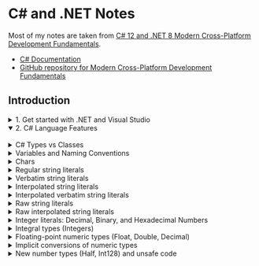 # C# and .NET Notes

Most of my notes are taken from [C# 12 and .NET 8 Modern Cross-Platform Development Fundamentals](https://www.amazon.com/gp/product/B0CGZVT568/ref=ppx_yo_dt_b_d_asin_title_o00?ie=UTF8&psc=1).

- [C# Documentation](https://learn.microsoft.com/en-us/dotnet/csharp/)
- [GitHub repository for Modern Cross-Platform Development Fundamentals](https://github.com/markjprice/cs12dotnet8)

## Introduction

<details><summary>1. Get started with .NET and Visual Studio</summary>

<br>

<details><summary>Brief overview of .NET</summary>

<br>

There are two main flavors of .NET:

- **Legacy .NET**: refers to the .NET Framework, Mono, Xamarin, and .NET Standard
- **Modern .NET**: refers to .NET 8 and its predecessors like .NET 6 that derive from .NET Core

Modern .NET is modularized compared to the legacy .NET Framework, which is monolithic. Modern .NET is open source.

See this article for a discussion on the history of .NET: https://github.com/markjprice/cs12dotnet8/blob/main/docs/ch01-dotnet-history.md

### .NET Framework

.NET Framework is a development platform that includes a **Common Language Runtime (CLR)**, which manages execution of code, and a **Base Class Library (BCL)**, which provides a rich library of classes to build applications from.

.NET Framework has been an official component of the Windows operating system. However, it is now considered a Windows-only and a legacy platform.  Do not create new apps using it.

### Mono, Xamarin, and Unity Projects**

Third parties developed a .NET Framework implementation named the **Mono** project. Mono is cross-platform but fell behind the official implementation of .NET Framework.

Mono has a niche as the foundation of the **Xamarin** mobile platform as well as cross-platform game development platforms like **Unity**.

Microsoft purchased Xamarin in 2016 and has integrated its functionality into Visual Studio 2022 for Mac.  

### .NET Core

Since 2015, Microsoft has been working to rewrite the .NET Framework to be truly cross-platform. The new modernized product was initially branded **.NET Core**.  .NET Core was designed to run on Windows, Linux, and macOS. .NET Core shares some components with .NET Framework but has its own runtime and set of libraries known as CoreFX. .NET Core is an open source revamp of .NET, optimized for modern application development, mainly focusing on cloud and web applications.

.NET Core includes versions up to .NET Core 3.1. 

### Modern .NET**

The term **modern .NET** refers to .NET 5 and up and its predecessors that come from .NET Core.  The term **legacy .NET** refers to the .NET Framework, Mono, and Xamarin.

Starting with .NET 5, Microsoft rebranded .NET Core as **.NET**. New versions are released each year in November.  See [.NET and .NET Core Support Policy](https://dotnet.microsoft.com/en-us/platform/support/policy/dotnet-core).

Modern .NET aims to unify .NET Core with the original .NET Framework into a single, consistent platform. Enhancements include performance improvements, more APIs, better tooling, and a range of features to support various types of development, including web, mobile (via MAUI), desktop, cloud, and IoT applications.

.NET MAUI (Multi-platform App UI) is an evolution of Xamarin.Forms and aims to simplify the development of cross-platform applications for mobile and desktop from a single codebase.

</details>

<details><summary>About .NET support</summary>

<br>

.NET versions fall in three categories:

- Long Term Support (LTS): supported by Microsoft for 3 years after General Availability, or 1 year after the next LTS release ships, whichever is longer.
- Standard Term Support (STS): Formerly known as "Current". Includes features that change based on feedback, such as the latest improvements. Supported by Microsoft 18 months after GA, or 6 months until the next STS or LTS ships, whichever is longer.
- Preview: for public testing. Not supported by Microsoft, but some Release Candidates (RC) may be declared Go Live, meaning that Microsoft supports them in production.

<img src='img/20240250-035006.png' width=500px>

See https://dotnet.microsoft.com/en-us/platform/support/policy

</details>

<details><summary>Understanding .NET runtime and .NET SDK versions</summary>

<br>

The .NET runtime is the minimum needed to install so that the system can run a .NET application. The .NET SDK includes the .NET runtime as well as the compilers and other tools needed to build .NET code and apps. The following diagram shows alignment between the major and minor numbers, but the SDK uses a separate convention for the patch number.

<img src='img/20240202-040256.png' width=400px>

See https://learn.microsoft.com/en-us/dotnet/core/versions/

</details>

<details><summary>Using dotnet.exe to list and install .NET runtime and SDK versions</summary>

<br>

Use the `dotnet` command to uncover information about versions, runtimes, and SDKs.

`dotnet --version`

<img src='img/20240231-053104.png' width=150px>

`dotnet --list-sdks`

<img src='img/20240221-042115.png' width=300px>

`dotnet --list-runtimes`

<img src='img/20240222-042210.png' width=600px>

`dotnet --info`

<img src='img/20240224-042428.png' width=600px>

Use `winget search Microsoft.DotNet` to find all the available versions.

<img src='img/20240226-042627.png' width=600px>

Then use `winget install` to install a specific runtime or SDK version.

<img src='img/20240227-042725.png' width=600px>

</details>

<details><summary>Understanding intermediate language</summary>

<br>

The C# compiler (named **Roslyn**) used by the `dotnet.exe` CLI tool converts C# source code into **intermediate language (IL)** code and stores the IL in an **assembly** (a DLL or EXE file). IL code statements are like assembly language instructions, which are executed by .NET's virtual machine, known as CoreCLR.

At runtime, CoreCLR loads the IL code from the assembly, the **just-in-time (JIT)** compiler compiles it into native CPU instructions, and then it is executed by the CPU on your machine.

The benefit of this two-step process is that Microsoft can create CLRs for Linux and macOS as well as for Windows.  The same IL code runs everywhere because of the second compilation step, which generates code for the native OS and CPU instruction set.

See [this ChatGPT thread](https://chat.openai.com/share/37fbe918-a6fd-470b-9ffe-ec48dd62b920) for a brief discussion on the Common Language Runtime and just-in-time compilation.

See https://github.com/dotnet/roslyn

</details>


<details><summary>Visual Studio package source error</summary>

<br>

When creating a new application and building it for the first time, you may get an error like this:

<img src='img/20230656-155606.png' width=600px>

The error message is related to missing package sources from the NuGet package manager.  To fix this, open the NuGet package manager settings and verify the package source URL has been added:

<img src='img/20230658-155829.png' width=500px>

See [Visual Studio Package Sources](https://learn.microsoft.com/en-us/nuget/consume-packages/install-use-packages-visual-studio#package-sources) for more details.

</details>

<details><summary>About top-level programs</summary>

<br>  

Projects created with .NET SDK 5 or earlier always start with the following boilerplate code.

```dotnet
namespace ConsoleApp1
{
    internal class Program
    {
        static void Main(string[] args)
        {
            Console.WriteLine("Hello, World!");
        }
    }
}
```

Starting with .NET 6, Microsoft updated the project template such that new projects use the following minimal statements. These minimal statements are enabled because the required code is written for you by the compiler when you target .NET 6 or later.

```dotnet
// See https://aka.ms/new-console-template for more information
Console.WriteLine("Hello, World!");
```

The following screenshot shows how the compiler defined a hidden `Program` class with a method named `<Main>$`:  

<img src='img/20240245-064547.png' width=600px>

The only functional difference is that the auto-generated code does not define a namespace, so the `Program` class is implicitly defined in an empty namespace with no name instead of a namespace that matches the project.

The following screenshot shows how the Program class does not belong to a namespace:

<img src='img/20240256-065649.png' width=500px>

One main requirement is there can only be one file like this in a project.

See [Explore top-level statements](https://learn.microsoft.com/en-us/dotnet/csharp/tutorials/top-level-statements).

</details>

<details><summary>Implicitly and globally importing namespaces</summary>

<br>

Using the statement `Console.Writeline` requires the `using System` statement at the top of the file. Traditionally, every `.cs` file that needs to import namespaces would have to start with `using` statements to import those namespaces. Namespaces like `System` and `System.Linq` are needed in almost all `.cs` files.  

C# 10 introduced the `global using` keyword combination, which means you only need to import a namespace in one `.cs` file, and it will be available throughout all `.cs` files.

You can put `global using` statements in the `Program.cs` file, but it's recommended to create a separate file for those statements. The file can be named something like `GlobalUsings.cs` and could look like:

```c#
global using global::System;
global using global::System.Linq;
global using global::System.Collections.Generic;
```

Starting with .NET 6, for any new projects, the compiler generates a `<ProjectName>.GlobalUsings.g.cs` file. Note the **g** for **generated** to differentiate it from developer-written code files. The list of implicitly imported namespaces depends on which SDK you target, e.g. `Microsoft.NET.Sdk`, `Microsoft.NET.Sdk.Web`, `Microsoft.NET.Sdk.Worker`.

<img src='img/20240227-042723.png' width=600px>

You can control which namespaces are implicitly imported in the project's `.csproj` file by adding the `<ItemGroup>` and `<Using>` elements: 

<img src='img/20240225-042543.png' width=400px>

Upon saving the `.csproj` file, the `GlobalUsings.cs` file is automatically updated:

<img src='img/20240224-042457.png' width=400px>

Because we imported the `Console` class, his change allows you to call methods like `WriteLine` without having to prefix them with `Console`. You can also reference the `Environment` class using its alias `Env`: 

<img src='img/20240229-042959.png' width=600px>

See the following:

- [Implicit using directives](https://learn.microsoft.com/en-us/dotnet/core/project-sdk/overview#implicit-using-directives).
- [Global and implicit usings](https://devblogs.microsoft.com/dotnet/welcome-to-csharp-10/)

</details>

<details><summary>Visual Studio - configure startup projects</summary>

<br>

In Visual Studio, when you have multiple projects in a solution you must manually change a project as the startup project to run the application. You can avoid this behavior by setting the startup project to the current selection.

In Visual Studio, from the Solution options, click **Configure Startup Projects** and set the startup project to **Current Selection**. This makes it very easy to switch startup projects simply by clicking the project to make it the startup project.

<img src='img/20240214-051435.png' width=600px>

</details>

<details><summary>Using dotnext.exe to create solutions and projects</summary>

<br>

Using `dotnet help <command>` will open a web browser with the page in the documentation about the command.

See the following page for an overview on using the `dotnet` options: https://github.com/markjprice/cs12dotnet8/blob/main/docs/ch01-project-options.md

Use `dotnet new sln` to create a new solution.

<img src='img/20240238-053807.png' width=350px>

Here are the contents of the resulting solution file:

<img src='img/20240239-053934.png' width=400px>

Use `dotnet new console` to create a new console application:

<img src='img/20240241-054101.png' width=400px>

This action creates a new file structure with the `.csproj` file:

<img src='img/20240242-054248.png' width=400px>

The previous command targets your latest .NET SDK version by default.  Use the `-f` switch to specify a target framework:

`dotnet new console -f net6.0`

Use `dotnet sln add` to add the project to the solution:

<img src='img/20240244-054454.png' width=400px>

Use `dotnet run` to compile and execute the program:

<img src='img/20240253-055306.png' width=500px>

</details>

<details><summary>Displaying inline hints</summary>

<br>

To enable assistance with explicitly-specified parameters, in Visual Studio enable the option **Display inline parameter hints**.

<img src='img/20240239-033947.png' width=450px>

Visual Studio Code has a setting with the same name.

This feature shows the names of the parameters without you having to type them.

<img src='img/20240244-034418.png' width=500px>

</details>

<details><summary>C# public repositories, design guidelines, standards, and timeline</summary>

<br>

### Design Guidelines

Back in the early .NET Framework era, Microsoft published a book that gave good practices in all areas of .NET development. Those recommendations are still very much applicable to modern .NET. Topics include:

- Naming guidelines
- Type design guidelines
- Member design guidelines
- Designing for extensibility
- Exception design guidelines
- Usage guidelines
- Common design patterns

Microsoft has made excerpts of this book available at the following link:

- https://learn.microsoft.com/en-us/dotnet/standard/design-guidelines/

### Public Repositories

- [C# Language Design](https://github.com/dotnet/csharplang) - Includes meeting notes, proposals, and spec.
- [Compiler Implementation (Roslyn)](https://github.com/dotnet/roslyn)

### Timeline

- 1999: Before the first release of C#, the codename was **C-like Object-Oriented Language (COOL)**.
  - Lead architect: Anders Hejlsberg
  - Anders indicates that flaws in most major programming languages (e.g. C++, Java) drove the fundamentals of the Common Language Runtime (CLR), which in turn drove the design of the C# language
  - "C sharp" implies that the language is an increment of C++
- 2002: C# 1 release
- 2023: C# 12

<img src='img/20240231-063131.png' width=200px>

See here for a complete timeline: [C# language versions and features](https://github.com/markjprice/cs12dotnet8/blob/main/docs/ch02-features.md) 

### Standards

C# has also become part of several standards. However, adoption takes a long time. The language is currently at 11/12, but the latest version standard, 6.0, was released in 2015. There are drafts for 7, 8, and 9. See [Standard to describe the language](https://github.com/dotnet/csharpstandard)

<img src='img/20240257-035744.png' width=400px>

</details>

<details><summary>Specifying SDK and C# language versions</summary>

<br>

The .NET language compiler for C# is also known as **Roslyn**. There is a separate compiler for F#. Both compilers are distributed as part of the .NET SDK. To use a specific version of C#, you must have at least that version of the .NET SDK installed. The projects you create can target older versions of .NET and still use a modern compiler version. 

Use `dotnet --version` to output the SDK version:

<img src='img/20240247-034747.png' width=150px>

The SDK will use the latest supported language version by default. To target a specific language version compiler, you must add the `<LangVersion>` tag to the project configuration file (*.csproj):

<img src='img/20240252-035248.png' width=300px>

Targeting a specific language version will override the default language version that is picked from the `<TargetFramework>` tag.  

The [C# language version reference](https://learn.microsoft.com/en-us/dotnet/csharp/language-reference/configure-language-version) shows all supported C# language versions and their corresponding .NET versions.

You can also get a list of supported language versions on your system. See [this explanation](https://github.com/dotnet/docs/issues/27101#issuecomment-1172989898) for more info. Using this technique, you can uncover the supported language versions, even for preview releases:  

<img src='img/20240259-055916.png' width=300px>

To confirm the language and compiler version, enter the following statement in a blank .cs program file and run it:  `#error version`.  You will get an error, but the error will indicate the language and compiler version. See [Override the default](https://learn.microsoft.com/en-us/dotnet/csharp/language-reference/configure-language-version#override-the-default).

<img src='img/20240207-040703.png' width=700px>

</details>

<br>

</details>

<details open><summary>2. C# Language Features</summary>

<br>

<details><summary>C# Types vs Classes</summary>

<br>

C# doesn't define any types. Keywords such as `string` that look like types are **aliases**, which represent types provied by the platform on which C# runs. C# cannot exist alone. The platform on which C# runs is .NET, which provides tens of thousands of types to C#, including `System.Int32`, which is the C# keyword alias `int` maps to. In theory, someone could write a C# compiler that uses a different platform, with different underlying types.

**Type** is often confused with **class**. In C#, every **type** can be categorized as a `class`, `struct`, `enum`, `interface`, or `delegate`. As an example, the C# keyword `string` is a `class`, but `int` is a `struct`. So, it is best to use the term **type** to refer to both.

The following code outputs the number of types and methods in each loaded assembly:

```c#

using System.Reflection; 

System.Data.DataSet ds = new();
HttpClient client = new();

Assembly? myApp = Assembly.GetEntryAssembly();
if (myApp is null) return;
foreach (AssemblyName name in myApp.GetReferencedAssemblies())
{
    Assembly a =Assembly.Load(name);
    int methodCount = 0;
    foreach (TypeInfo t in a.DefinedTypes)
    {
        methodCount += t.GetMethods().Length;
    }
    WriteLine("{0:N0} types with {1:N0} methods in {2} assembly.",
        arg0: a.DefinedTypes.Count(),
        arg1: methodCount,
        arg2: name.Name);  
}
```

Output:  
<img src='img/20240253-035328.png' width=400px>

.NET assemblies have a large number of types and methods. The `System.Runtime` assembly does not have any types or methods because it only contains **type-forwarders** rather than actual types. A type-forwarder represents a type that has been implemented outside of .NET or for some other advanced reason.  

For this reason, learning C# can be challenging because there is an overwhelming number of types and methods to learn.

</details>

<details><summary>Variables and Naming Conventions</summary>

<br>

When using variables, you should think about, firstly, how much space the variable takes up in memory, and, secondly, how fast it can be processed. You control this by picking an appropriate type. 

### Naming Conventions

In addition to what's shown below, some developers prefix the names of private fields with an underscore, e.g. `_dateOfBirth`.

<img src='img/20240201-040139.png' width=600px>

</details>

<details><summary>Chars</summary>

<br>

For text, a single letter is stored as a `char` type. However, don't always assume one `char` equals one letter or you could introduce bugs in your code. For example, the Egyptian Hieroglyph A002 (U +13001) needs two `System.Char` values (known as surrogate pairs) to represent it: `\uD80C` and `\uDC01`.

A `char` is assigned using single quotes around the literal value.

```c#
char letter = 'A';
char digit = '1';
char symbol = '$';
char userChoice = GetChar();
```

Text with multiple letters are stored as a `string` type instead of a `char` type.

</details>

<details><summary>Regular string literals</summary>

<br>

A literal string is a sequence of characters enclosed in double quotes `"`. Literal strings allow for the inclusion of escape sequences. For example, `\n` represents a newline, `\t` represents a tab, and `\\` represents a backslash.

```c#
string regularString = "First Line,\nSecondLine.";
```

</details>

<details><summary>Verbatim string literals</summary>

<br>

A verbatim string is used to denote that the string should be taken exactly as is, without interpreting any escape sequences or special characters within it. All characters in the string, including newlines, tabs, and other escape sequences, are treated as literal characters and are part of the string itself.

In C#, verbatim strings are denoted by the `@` symbol placed before the opening quotation mark:

```c#
string path = @"C:\Users\Example\Documents\file.txt"
```

In this example, normally the backslash character is used as an escape character in strings, meaning it would need to be doubled `\\` to represent a single backslash in a regular string. However, by using a verbatim string (prefixing the string with the `@` character), every character string is treated exactly as it appears, so single backslashes can be used directly without needing to be escaped.

Verbatim strings are useful for file paths, regular expressions, and any other strings where escape characters might frequently occur, simplifying the string's readability and maintenance.

Verbatim string literals were introduced with the language's inception, which was C# 1.0, released in 2000.

</details>

<details><summary>Interpolated string literals</summary>

<br>

Interpolated strings simplify string creation by allowing the inclusion of expression values directly within a string literal.

An interpolated string is identified by a dollar sign `$` prefix before the string literal quote. Inside the string, curly braces (`{}`) are used to denote expressions.

```c#
var name = "World";
var greeting = $"Hello, {name}!";
Console.WriteLine(greeting); // Output: Hello, World!
```

This feature was introduced in C# 6.0, which was released as part of the .NET Framework 4.6 in July 2015.

</details>

<details><summary>Interpolated verbatim string literals</summary>

<br>

For strings that need to include escape sequences like file paths, you can combine interpolated strings with verbatim strings by using both `$` and `@` symbols:

```c#
var userName = "JohnDoe";
var documentsFolder = @"C:\Users";

// Using an interpolated verbatim string to construct a file path
var userProfilePath = $@"{documentsFolder}\{userName}\Profile.txt";

Console.WriteLine(userProfilePath);
```

</details>

<details><summary>Raw string literals</summary>

<br>

Raw string literals  allow for multi-line strings and minimize the need for escape sequences. They are particularly useful for working with complex strings, such as JSON, XML, HTML, or regular expressions, making the code more readable by directly mirroring the content's format within the string. 

Here is an example of a raw string literal: 

```c#
var jsonString = """
{
  "name": "John Doe",
  "age": 30,
  "isEmployee": true,
  "addresses": [
    {
      "street": "1234 Elm Street",
      "city": "Gotham",
      "state": "NY"
    },
    {
      "street": "5678 Maple Avenue",
      "city": "Metropolis",
      "state": "IL"
    }
  ]
}
""";
```

Raw string literals have three or more double-quote characters.  Why three or more?  For scenarios where the content itself needs to have three double-quote characters, you can then use four double-quote characters to indicate the beginning and end of the content. Where the content needs to have four double-quote characters, you can then use five double-quote characters, and so on.

The compiler also looks at the indentation of the last three or more double-quote characters, and then automatically removes that level of indentation from all content inside the raw string literal. 

Example: No indentation of double-quote characters; output retains spacing

<img src='img/20240214-041427.png' width=400px>

Example: Indentation of double-quote characters; spacing removed

<img src='img/20240216-041658.png' width=400px>

Raw string literals were introduced in C# 11, as part of the .NET 7 preview releases in 2022.  

</details>

<details><summary>Raw interpolated string literals</summary>

<br>

Raw interpolated string literals combine the features of raw string literals and string interpolation, allowing you to include expressions within a raw string literal. Raw interpolated string literals simplify working with strings that span multiple lines and contain embedded expressions, without needing to escape special characters. These string types are particularly useful for generating strings with complex formats where readability and maintainability are important, and it avoides common pitfalls of traditional string concatenation or escape sequences.

Raw interpolated string literals are prefixed with a double dollar sign `$$`. The number of dollar signs tells the compiler how many curly braces are needed to become recognized as an interpolated expression. Inside the string, the number of curly braces are used to indicate the expression.

```c#
string name = "John";
int age = 30;

var message = $$"""
Hello, {{name}}!
You are {{age}} years old.
""";

Console.WriteLine(message);
```

Raw interpolated string literals were introduced in C# 11 in 2022, along with raw string literals.

</details>

<details><summary>Integer literals: Decimal, Binary, and Hexadecimal Numbers</summary>

<br>

Whole numbers can be stored in decimal, binary, or hexadecimal notation. An underscore can be used as a digit separator to improve legibility.

```c#
int decimalNotation = 2_000_000;
int binaryNotation = 0b_0001_1110_1000_0100_1000_0000;
int hexadecimalNotation = 0x_001E_8480;

Console.WriteLine($"{decimalNotation == binaryNotation}"); // True
Console.WriteLine($"{decimalNotation == hexadecimalNotation}"); // True
Console.WriteLine($"{decimalNotation:N0}"); // 2,000,000
Console.WriteLine($"{binaryNotation:N0}"); // 2,000,000
Console.WriteLine($"{hexadecimalNotation:N0}"); // 2,000,000
Console.WriteLine($"{decimalNotation:X}"); // 1E8480
Console.WriteLine($"{binaryNotation:X}"); // 1E8480
Console.WriteLine($"{hexadecimalNotation:X}"); // 1E8480
```

See https://learn.microsoft.com/en-us/dotnet/csharp/language-reference/builtin-types/integral-numeric-types#integer-literals

</details>

<details><summary>Integral types (Integers)</summary>

<br>

Integral numeric types represent integer numbers. The table in [Characteristics of integral types](https://learn.microsoft.com/en-us/dotnet/csharp/language-reference/builtin-types/integral-numeric-types#characteristics-of-the-integral-types) lists all the supported types.

The following types are the main ones, but there are also additional signed types:

```c#
Console.WriteLine($"byte uses {sizeof(byte)} bytes and can store numbers in the range {byte.MinValue:N0} to {byte.MaxValue:N0}.");
Console.WriteLine($"short uses {sizeof(short)} bytes and can store numbers in the range {short.MinValue:N0} to {short.MaxValue:N0}.");
Console.WriteLine($"int uses {sizeof(int)} bytes and can store numbers in the range {int.MinValue:N0} to {int.MaxValue:N0}.");
Console.WriteLine($"long uses {sizeof(long)} bytes and can store numbers in the range {long.MinValue:N0} to {long.MaxValue:N0}.");
```

Output:  
<img src='img/20240248-034826.png' width=500px>

See [sizeof operator - determine the memory needs for a given type](https://learn.microsoft.com/en-us/dotnet/csharp/language-reference/operators/sizeof).

</details>

<details><summary>Floating-point numeric types (Float, Double, Decimal)</summary>

<br>

Floating-point numeric types represent real numbers. C# supports three predefined floating-point types: float, double, and decimal. Here are general usage guidelines:

- Use `float` when you need to save memory and do not require high precision. 

- Use `double` for general purpose and where exact representation of numbers is not critical.

- Use `decimal` where exact representation of numbers is critical and when a high level of accuracy is required.

When initializing a **Decimal** to a literal, you must specify the `m` or `M` suffix. This is because the C# compiler defaults to treating numeric literals with a decimal point as a **Double**. The `m` suffix explicitly tells the compiler that the literal should be treated as a **Decimal**. Similarly, you must also use the `f` suffix to explicitly tell the compiler that the literal is to be treated as a `float`. Optionally, you can specify the `d` suffix to explicitly tell the compiler that the literal is a double.

```c#
float a = 1.0f;
double b = 1.0d;
double c = 1.0;
decimal d = 2.1m;
```

The following screenshot depicts the size of each floating-point type and its range in values.

<img src='img/20240253-035341.png' width=700px>

Interestingly, the smaller-sized double, which uses 8 bytes can store a wider range of numbers than the larger-sized decimal, which uses 16 bytes. The reason for this discrepancy pertains to the intent of use for each type.

The **Double** type uses 64-bits (8 bytes) of memory. Out of these bits, 1 bit is for the sign, 11 bits are for the exponent, and the remaining 52 bits are for the significant digts. The number of bits dedicated for storing the exponent are what yields the large range of numbers, but that large range comes at a cost of precision when compared to the **Decimal** type.

The **Decimal** types uses 128 bits (16 bytes) of memory. Out of these bits, 1 bit is for the sign, 5 bits are for the exponent, and the remaining 122 bits are for the signficant digits.

Because the **Decimal** type reserves a much higher number of bits for significant digits than the **Double** type, 122 vs 52, it has a much higher range of precision. As a result, the decimal type is appropriate applications where the degree of precision is important, such as financial applications.

The **Double** and **Decimal** use different internal representations, one of which may lead to unanticipated results.

Take the following code, which tests whether `0.1 + 0.2` is equal to `0.3` each for `Double` and `Decimal` types:

```c#
Console.WriteLine("Using doubles:");
double a = 0.1;
double b = 0.2;
if (a+b == 0.3)
{
    Console.WriteLine($"{a} + {b} equals 0.3");
}
else
{
    Console.WriteLine($"{a} + {b} does NOT equal 0.3");
}  

Console.WriteLine("Using decimals:");
decimal c = 0.1M;
decimal d = 0.2M;
if (c+d == 0.3M)
{
    Console.WriteLine($"{c} + {d} equals 0.3");
}
else
{
    Console.WriteLine($"{c} + {d} does NOT equal 0.3");
}
```

Output:  

<img src='img/20240216-041628.png' width=200px>

Why doesn't the **Double** type yield expected results, i.e. `0.1 + 0.2 == 0.3`?

The reason is that the **Double** (and **Float**) type represents numbers in base-2 (binary) floating-point format, according to the [IEEE 754](https://en.wikipedia.org/wiki/IEEE_754) standard. This format has finite precision, and numbers are stored in a way that _most_ numbers cannot be represented exactly in binary.

In this standard, the number `0.1` represented in binary is an infinite pattern of `0.00011001100110011...`. The pattern must be truncated to fit within the finite number of bits allocated for storing floating-point numbers, _resulting in a small rounding errors_.

To contrast, the **Decimal** type represents numbers in base-10 format rather than base-2. This allows it to precisely represent decimal fractions like `0.1` without rounding errors. As mentioned earlier, the 128-bit **Decimal** type reserves 122 bits for the significant digits. 96 bits of this amount are used to store the significant digits of the decimal number in binary as a three-32-bit integer value.

**Good Practice**: 

- Never compare `float` or `double` values for exact equality, i.e. using `==`.
- Use `int` for whole numbers. Use `double` for real numbers that will not be compared for equality (but you can compare for less than and greater than). Use `decimal` to compare the "equality" of a real number and where the accuracy of a real number is important.

The `float` and `double` types have some useful special values:

- `NaN` represents not-a-number (for example, the result of dividing by zero)
- `Epsilon` represents the smallest positive number that can be stored in a `float` or `double`
- `PositiveInfinity` and `Negative Infinity` represent infinitely large positive and negative values

There are also methods for checking these special values, like `IsInfinity` and `IsNaN`.

See https://learn.microsoft.com/en-us/dotnet/csharp/language-reference/builtin-types/floating-point-numeric-types

</details>

<details><summary>Implicit conversions of numeric types</summary>

<br>

You can mix [integral](https://learn.microsoft.com/en-us/dotnet/csharp/language-reference/builtin-types/integral-numeric-types) and the `float` and `double` types in an expression. In this case, integral types are implicitly converted to one of the following floating-point types and, if necessary, the `float` type is implicitly converted to `double`.

The expression is evaluated as follows:

- If there is a `double` type in the expression, the expression evaluates to `double` or to `bool` in relational and equality comparisons.
- If there is no `double` type in the expression, the expression evaluates to `float`, or to `bool` in relational and equality comparisons.

You can also mix integral and the `decimal` type in an expression. In this case, integral types are implicitly converted to the `decimal` type and the expression evaluates to `decimal`, or to `bool` in relational and equality comparisons.

You cannot mix the `decimal` type with the `float` and `double` types in an expression. If you want to perform an arithmetic, comparison, or equality operations, you must explicitly convert the operands either from or to the `decimal` type.

```c#
double a = 1.0;
decimal b = 2.1m;
Console.WriteLine(a + (double)b);
Console.WriteLine((decimal)a + b);
```


</details>


<details><summary>New number types (Half, Int128) and unsafe code</summary>

<br>

The `System.Half` type was introduced in .NET 5. See [Introducing the half type](https://devblogs.microsoft.com/dotnet/introducing-the-half-type/). Like `float` and `double`, it can store real numbers. It normally uses two bytes of memory. This type is useful in scenarios where the range and precision of `float` is not necessary and minimizing memory usage is desirable. Scenarios include game development, machine learning and AI, scientific computing, data transfer and storage, and embedded systems and IoT devices.

The `System.Int128` and `System.UInt128` types were introduced in .NET 7. Like `int` and `uint`, they can store signed and unsigned integers. They normally use 16 bytes of memory. This type is useful in scenarios requiring the representation of very large integers or precise arithmetic operations, including cryptography, financial calculations, scientific computing, high-resolution timekeeping, big data and analytics, game development, and distributed systems and blockchain.

For these new number types, the `sizeof` operator only works in an unsafe code block, and you must compile the project using an option to enable unsafe code.

```c#
unsafe
{
    Console.WriteLine($"Half uses {sizeof(Half)} bytes and can store numbers in the range {Half.MinValue:N0} to {Half.MaxValue:N0}.");
    Console.WriteLine($"Int128 uses {sizeof(Int128)} bytes and can store numbers in the range {Int128.MinValue:N0} to {Int128.MaxValue:N0}.");
}
```

Ouptut:

<img src='img/20240225-042520.png' width=700px>

To enable unsafe code, use the `<AllowUnsafeBlocks>` tag in the `.csproj` file: 

<img src='img/20240214-041413.png' width=300px>

See the following:

- [Unsafe code, pointer types, and function pointers](https://learn.microsoft.com/en-us/dotnet/csharp/language-reference/unsafe-code)
- [AllowUnsafeBlocks](https://learn.microsoft.com/en-us/dotnet/csharp/language-reference/compiler-options/language#allowunsafeblocks)
- [Unsafe keyword](https://learn.microsoft.com/en-us/dotnet/csharp/language-reference/keywords/unsafe)

</details>




